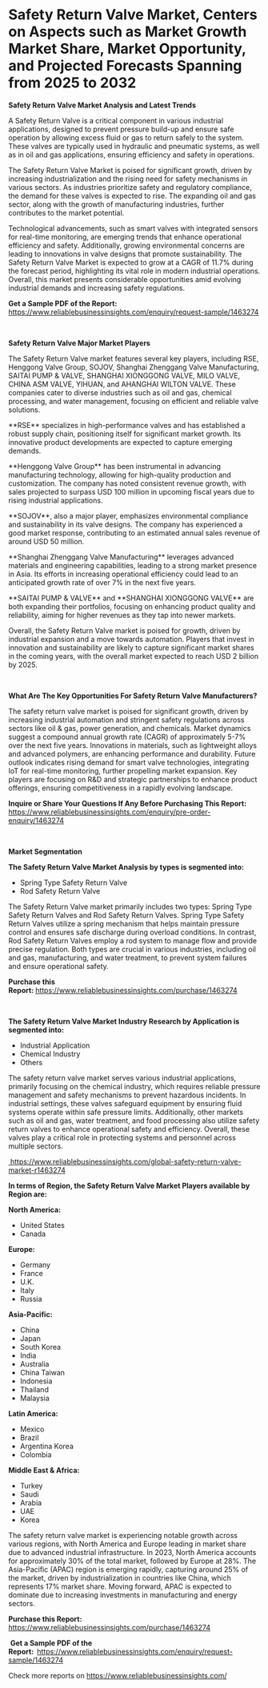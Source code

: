 <p><h1>Safety Return Valve Market, Centers on Aspects such as Market Growth Market Share, Market Opportunity, and Projected Forecasts Spanning from 2025 to 2032</h1></p><p><strong>Safety Return Valve Market Analysis and Latest Trends</strong></p>
<p><p>A Safety Return Valve is a critical component in various industrial applications, designed to prevent pressure build-up and ensure safe operation by allowing excess fluid or gas to return safely to the system. These valves are typically used in hydraulic and pneumatic systems, as well as in oil and gas applications, ensuring efficiency and safety in operations.</p><p>The Safety Return Valve Market is poised for significant growth, driven by increasing industrialization and the rising need for safety mechanisms in various sectors. As industries prioritize safety and regulatory compliance, the demand for these valves is expected to rise. The expanding oil and gas sector, along with the growth of manufacturing industries, further contributes to the market potential.</p><p>Technological advancements, such as smart valves with integrated sensors for real-time monitoring, are emerging trends that enhance operational efficiency and safety. Additionally, growing environmental concerns are leading to innovations in valve designs that promote sustainability. The Safety Return Valve Market is expected to grow at a CAGR of 11.7% during the forecast period, highlighting its vital role in modern industrial operations. Overall, this market presents considerable opportunities amid evolving industrial demands and increasing safety regulations.</p></p>
<p><strong>Get a Sample PDF of the Report:&nbsp;</strong> <a href="https://www.reliablebusinessinsights.com/enquiry/request-sample/1463274?utm_campaign=1106&utm_medium=2&utm_source=Github&utm_content=ia&utm_term=27022025&utm_id=safety-return-valve">https://www.reliablebusinessinsights.com/enquiry/request-sample/1463274</a></p>
<p>&nbsp;</p>
<p><strong>Safety Return Valve Major Market Players</strong></p>
<p><p>The Safety Return Valve market features several key players, including RSE, Henggong Valve Group, SOJOV, Shanghai Zhenggang Valve Manufacturing, SAITAI PUMP & VALVE, SHANGHAI XIONGGONG VALVE, MILO VALVE, CHINA ASM VALVE, YIHUAN, and AHANGHAI WILTON VALVE. These companies cater to diverse industries such as oil and gas, chemical processing, and water management, focusing on efficient and reliable valve solutions.</p><p>**RSE** specializes in high-performance valves and has established a robust supply chain, positioning itself for significant market growth. Its innovative product developments are expected to capture emerging demands.</p><p>**Henggong Valve Group** has been instrumental in advancing manufacturing technology, allowing for high-quality production and customization. The company has noted consistent revenue growth, with sales projected to surpass USD 100 million in upcoming fiscal years due to rising industrial applications.</p><p>**SOJOV**, also a major player, emphasizes environmental compliance and sustainability in its valve designs. The company has experienced a good market response, contributing to an estimated annual sales revenue of around USD 50 million.</p><p>**Shanghai Zhenggang Valve Manufacturing** leverages advanced materials and engineering capabilities, leading to a strong market presence in Asia. Its efforts in increasing operational efficiency could lead to an anticipated growth rate of over 7% in the next five years.</p><p>**SAITAI PUMP & VALVE** and **SHANGHAI XIONGGONG VALVE** are both expanding their portfolios, focusing on enhancing product quality and reliability, aiming for higher revenues as they tap into newer markets.</p><p>Overall, the Safety Return Valve market is poised for growth, driven by industrial expansion and a move towards automation. Players that invest in innovation and sustainability are likely to capture significant market shares in the coming years, with the overall market expected to reach USD 2 billion by 2025.</p></p>
<p>&nbsp;</p>
<p><strong>What Are The Key Opportunities For Safety Return Valve Manufacturers?</strong></p>
<p><p>The safety return valve market is poised for significant growth, driven by increasing industrial automation and stringent safety regulations across sectors like oil & gas, power generation, and chemicals. Market dynamics suggest a compound annual growth rate (CAGR) of approximately 5-7% over the next five years. Innovations in materials, such as lightweight alloys and advanced polymers, are enhancing performance and durability. Future outlook indicates rising demand for smart valve technologies, integrating IoT for real-time monitoring, further propelling market expansion. Key players are focusing on R&D and strategic partnerships to enhance product offerings, ensuring competitiveness in a rapidly evolving landscape.</p></p>
<p><strong>Inquire or Share Your Questions If Any Before Purchasing This Report:</strong> <a href="https://www.reliablebusinessinsights.com/enquiry/pre-order-enquiry/1463274?utm_campaign=1106&utm_medium=2&utm_source=Github&utm_content=ia&utm_term=27022025&utm_id=safety-return-valve">https://www.reliablebusinessinsights.com/enquiry/pre-order-enquiry/1463274</a></p>
<p>&nbsp;</p>
<p><strong>Market Segmentation</strong></p>
<p><strong>The Safety Return Valve Market Analysis by types is segmented into:</strong></p>
<p><ul><li>Spring Type Safety Return Valve</li><li>Rod Safety Return Valve</li></ul></p>
<p><p>The Safety Return Valve market primarily includes two types: Spring Type Safety Return Valves and Rod Safety Return Valves. Spring Type Safety Return Valves utilize a spring mechanism that helps maintain pressure control and ensures safe discharge during overload conditions. In contrast, Rod Safety Return Valves employ a rod system to manage flow and provide precise regulation. Both types are crucial in various industries, including oil and gas, manufacturing, and water treatment, to prevent system failures and ensure operational safety.</p></p>
<p><strong>Purchase this Report:&nbsp;</strong><a href="https://www.reliablebusinessinsights.com/purchase/1463274?utm_campaign=1106&utm_medium=2&utm_source=Github&utm_content=ia&utm_term=27022025&utm_id=safety-return-valve">https://www.reliablebusinessinsights.com/purchase/1463274</a></p>
<p>&nbsp;</p>
<p><strong>The Safety Return Valve Market Industry Research by Application is segmented into:</strong></p>
<p><ul><li>Industrial Application</li><li>Chemical Industry</li><li>Others</li></ul></p>
<p><p>The safety return valve market serves various industrial applications, primarily focusing on the chemical industry, which requires reliable pressure management and safety mechanisms to prevent hazardous incidents. In industrial settings, these valves safeguard equipment by ensuring fluid systems operate within safe pressure limits. Additionally, other markets such as oil and gas, water treatment, and food processing also utilize safety return valves to enhance operational safety and efficiency. Overall, these valves play a critical role in protecting systems and personnel across multiple sectors.</p></p>
<p><a href="https://www.reliablebusinessinsights.com/global-safety-return-valve-market-r1463274?utm_campaign=1106&utm_medium=2&utm_source=Github&utm_content=ia&utm_term=27022025&utm_id=safety-return-valve">&nbsp;https://www.reliablebusinessinsights.com/global-safety-return-valve-market-r1463274</a></p>
<p><strong>In terms of Region, the Safety Return Valve Market Players available by Region are:</strong></p>
<p>
    <p> <strong> North America: </strong>
        <ul>
            <li>United States</li>
            <li>Canada</li>
        </ul>
        </p> 
    <p> <strong> Europe: </strong>
        <ul>
            <li>Germany</li>
            <li>France</li>
            <li>U.K.</li>
            <li>Italy</li>
            <li>Russia</li>
        </ul>
        </p> 
    <p> <strong> Asia-Pacific: </strong>
        <ul>
            <li>China</li>
            <li>Japan</li>
            <li>South Korea</li>
            <li>India</li>
            <li>Australia</li>
            <li>China Taiwan</li>
            <li>Indonesia</li>
            <li>Thailand</li>
            <li>Malaysia</li>
        </ul>
        </p> 
    <p> <strong> Latin America: </strong>
        <ul>
            <li>Mexico</li>
            <li>Brazil</li>
            <li>Argentina Korea</li>
            <li>Colombia</li>
        </ul>
        </p> 
    <p> <strong> Middle East & Africa: </strong>
        <ul>
            <li>Turkey</li>
            <li>Saudi</li>
            <li>Arabia</li>
            <li>UAE</li>
            <li>Korea</li>
        </ul>
    </p>
    </p>
<p><p>The safety return valve market is experiencing notable growth across various regions, with North America and Europe leading in market share due to advanced industrial infrastructure. In 2023, North America accounts for approximately 30% of the total market, followed by Europe at 28%. The Asia-Pacific (APAC) region is emerging rapidly, capturing around 25% of the market, driven by industrialization in countries like China, which represents 17% market share. Moving forward, APAC is expected to dominate due to increasing investments in manufacturing and energy sectors.</p></p>
<p><strong>Purchase this Report: </strong><a href="https://www.reliablebusinessinsights.com/purchase/1463274?utm_campaign=1106&utm_medium=2&utm_source=Github&utm_content=ia&utm_term=27022025&utm_id=safety-return-valve">https://www.reliablebusinessinsights.com/purchase/1463274</a></p>
<p>&nbsp;<strong>Get a Sample PDF of the Report:&nbsp;&nbsp;</strong><a href="https://www.reliablebusinessinsights.com/enquiry/request-sample/1463274?utm_campaign=1106&utm_medium=2&utm_source=Github&utm_content=ia&utm_term=27022025&utm_id=safety-return-valve">https://www.reliablebusinessinsights.com/enquiry/request-sample/1463274</a></p>
<p><strong></strong></p>
<p>Check more reports on <a href="https://www.reliablebusinessinsights.com/?utm_campaign=1106&utm_medium=2&utm_source=Github&utm_content=ia&utm_term=27022025&utm_id=safety-return-valve">https://www.reliablebusinessinsights.com/</a></p>